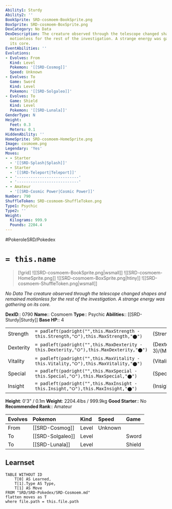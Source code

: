 ```yaml
---
Ability1: Sturdy
Ability2: ''
BookSprite: SRD-cosmoem-BookSprite.png
BoxSprite: SRD-cosmoem-BoxSprite.png
DexCategory: No Data
DexDescription: The creature observed through the telescope changed shapes and remained
  motionless for the rest of the investigation. A strange energy was gathering on
  its core.
EventAbilities: ''
Evolutions:
- Evolves: From
  Kind: Level
  Pokemon: '[[SRD-Cosmog]]'
  Speed: Unknown
- Evolves: To
  Game: Sword
  Kind: Level
  Pokemon: '[[SRD-Solgaleo]]'
- Evolves: To
  Game: Shield
  Kind: Level
  Pokemon: '[[SRD-Lunala]]'
GenderType: N
Height:
  Feet: 0.3
  Meters: 0.1
HiddenAbility: ''
HomeSprite: SRD-cosmoem-HomeSprite.png
Image: cosmoem.png
Legendary: 'Yes'
Moves:
- - Starter
  - '[[SRD-Splash|Splash]]'
- - Starter
  - '[[SRD-Teleport|Teleport]]'
- - '---------------------------'
  - '---------------------------'
- - Amateur
  - '[[SRD-Cosmic Power|Cosmic Power]]'
Number: 790
ShuffleToken: SRD-cosmoem-ShuffleToken.png
Type1: Psychic
Type2: ''
Weight:
  Kilograms: 999.9
  Pounds: 2204.4
---
```


#PokeroleSRD/Pokedex

# `= this.name`

> [!grid]
> ![[SRD-cosmoem-BookSprite.png|wsmall]]
> ![[SRD-cosmoem-HomeSprite.png]]
> ![[SRD-cosmoem-BoxSprite.png|htiny]]
> ![[SRD-cosmoem-ShuffleToken.png|wsmall]]


*No Data*
*The creature observed through the telescope changed shapes and remained motionless for the rest of the investigation. A strange energy was gathering on its core.*

**DexID**:: 0790
**Name**:: Cosmoem
**Type**:: Psychic
**Abilities**:: [[SRD-Sturdy|Sturdy]]
**Base HP**:: 4

|           |                                                                                        |                                          |
| --------- | -------------------------------------------------------------------------------------- | ---------------------------------------- |
| Strength  | `= padleft(padright("",this.MaxStrength - this.Strength,"⭘"),this.MaxStrength,"⬤")`    | (Strength::3)/(MaxStrength::3)   |
| Dexterity | `= padleft(padright("",this.MaxDexterity - this.Dexterity,"⭘"),this.MaxDexterity,"⬤")` | (Dexterity:: 3)/(MaxDexterity::3) |
| Vitality  | `= padleft(padright("",this.MaxVitality - this.Vitality,"⭘"),this.MaxVitality,"⬤")`    | (Vitality::7)/(MaxVitality::7)   |
| Special   | `= padleft(padright("",this.MaxSpecial - this.Special,"⭘"),this.MaxSpecial,"⬤")`       | (Special::3)/(MaxSpecial::3)     |
| Insight   | `= padleft(padright("",this.MaxInsight - this.Insight,"⭘"),this.MaxInsight,"⬤")`       | (Insight::7)/(MaxInsight::7)     |

**Height**: 0'3" / 0.1m
**Weight**: 2204.4lbs / 999.9kg
**Good Starter**:: No
**Recommended Rank**:: Amateur

| Evolves   | Pokemon          | Kind   | Speed   | Game   |
|:----------|:-----------------|:-------|:--------|:-------|
| From      | [[SRD-Cosmog]]   | Level  | Unknown |        |
| To        | [[SRD-Solgaleo]] | Level  |         | Sword  |
| To        | [[SRD-Lunala]]   | Level  |         | Shield |

## Learnset

```dataview
TABLE WITHOUT ID
    T[0] AS Learned,
    T[1].Type AS Type,
    T[1] AS Move
FROM "SRD/SRD-Pokedex/SRD-Cosmoem.md"
flatten moves as T
where file.path = this.file.path
```
